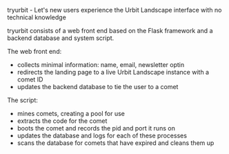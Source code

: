 tryurbit - Let's new users experience the Urbit Landscape interface with no technical knowledge

tryurbit consists of a web front end based on the Flask framework and a backend database and system script. 

The web front end:
 - collects minimal information: name, email, newsletter optin
 - redirects the landing page to a live Urbit Landscape instance with a comet ID
 - updates the backend database to tie the user to a comet
 
The script:
 - mines comets, creating a pool for use
 - extracts the code for the comet
 - boots the comet and records the pid and port it runs on
 - updates the database and logs for each of these processes
 - scans the database for comets that have expired and cleans them up

